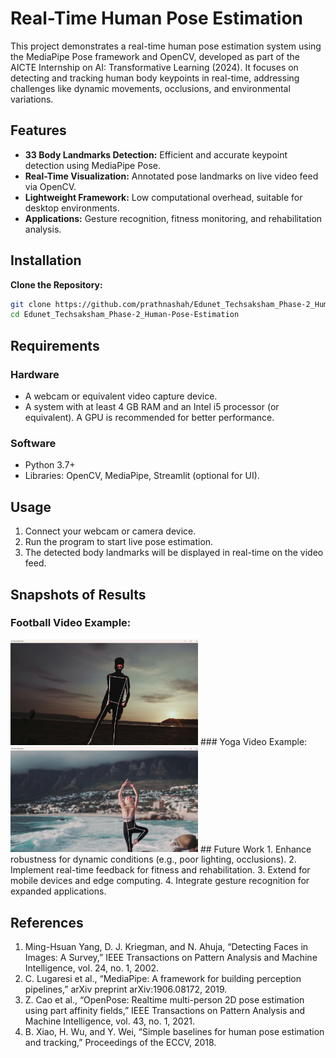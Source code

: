 # Real-Time Human Pose Estimation
This project demonstrates a real-time human pose estimation system using the MediaPipe Pose framework and OpenCV, developed as part of the AICTE Internship on AI: Transformative Learning (2024). It focuses on detecting and tracking human body keypoints in real-time, addressing challenges like dynamic movements, occlusions, and environmental variations.

## Features
* **33 Body Landmarks Detection:** Efficient and accurate keypoint detection using MediaPipe Pose.
* **Real-Time Visualization:** Annotated pose landmarks on live video feed via OpenCV.
* **Lightweight Framework:** Low computational overhead, suitable for desktop environments.
* **Applications:** Gesture recognition, fitness monitoring, and rehabilitation analysis.

## Installation
__Clone the Repository:__
```bash
git clone https://github.com/prathnashah/Edunet_Techsaksham_Phase-2_Human-Pose-Estimation.git
cd Edunet_Techsaksham_Phase-2_Human-Pose-Estimation
```

## Requirements
### Hardware
* A webcam or equivalent video capture device.
* A system with at least 4 GB RAM and an Intel i5 processor (or equivalent). A GPU is recommended for better performance.
### Software
* Python 3.7+
* Libraries: OpenCV, MediaPipe, Streamlit (optional for UI).

## Usage
1. Connect your webcam or camera device.
2. Run the program to start live pose estimation.
3. The detected body landmarks will be displayed in real-time on the video feed.

## Snapshots of Results
### Football Video Example:
<img src="football_result.jpg" alt="Alt text" width="300"/>
### Yoga Video Example:
<img src="yoga_result.jpg" alt="Alt text" width="300"/>
## Future Work
1. Enhance robustness for dynamic conditions (e.g., poor lighting, occlusions).
2. Implement real-time feedback for fitness and rehabilitation.
3. Extend for mobile devices and edge computing.
4. Integrate gesture recognition for expanded applications.

## References
1. Ming-Hsuan Yang, D. J. Kriegman, and N. Ahuja, “Detecting Faces in Images: A Survey,” IEEE Transactions on Pattern Analysis and Machine Intelligence, vol. 24, no. 1, 2002.
2. C. Lugaresi et al., “MediaPipe: A framework for building perception pipelines,” arXiv preprint arXiv:1906.08172, 2019.
3. Z. Cao et al., “OpenPose: Realtime multi-person 2D pose estimation using part affinity fields,” IEEE Transactions on Pattern Analysis and Machine Intelligence, vol. 43, no. 1, 2021.
4. B. Xiao, H. Wu, and Y. Wei, “Simple baselines for human pose estimation and tracking,” Proceedings of the ECCV, 2018.
